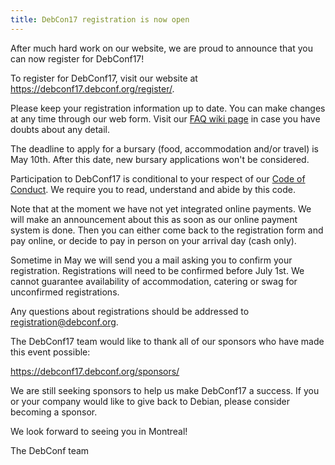 ```yaml
---
title: DebCon17 registration is now open
---
```


After much hard work on our website, we are proud to announce that you can
now register for DebConf17!

To register for DebConf17, visit our website at
https://debconf17.debconf.org/register/.

Please keep your registration information up to date. You can make changes at
any time through our web form. Visit our [FAQ wiki page][faq] in case you have doubts
about any detail.

The deadline to apply for a bursary (food, accommodation and/or travel) is May 10th.
After this date, new bursary applications won't be considered.

Participation to DebConf17 is conditional to your respect of our 
[Code of Conduct][coc]. We require you to read, understand and abide by this
code.

Note that at the moment we have not yet integrated online payments. We will
make an announcement about this as soon as our online payment system is done.
Then you can either come back to the registration form and pay online, or
decide to pay in person on your arrival day (cash only).

Sometime in May we will send you a mail asking you to confirm your registration.
Registrations will need to be confirmed before July 1st. We cannot guarantee
availability of accommodation, catering or swag for unconfirmed registrations.

Any questions about registrations should be addressed to
[registration@debconf.org][reg-mail].

The DebConf17 team would like to thank all of our sponsors who have
made this event possible:
    
https://debconf17.debconf.org/sponsors/

We are still seeking sponsors to help us make DebConf17 a success. 
If you or your company would like to give back to Debian, please consider
becoming a sponsor.

We look forward to seeing you in Montreal!

The DebConf team

[faq]: https://wiki.debconf.org/wiki/DebConf17/FAQ#Registration
[coc]: https://debconf.org/codeofconduct.shtml
[reg-mail]: mailto:registration@debconf.org

